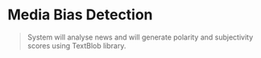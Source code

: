 # Media Bias Detection
> System will analyse news and will generate polarity and subjectivity scores using TextBlob library. 
